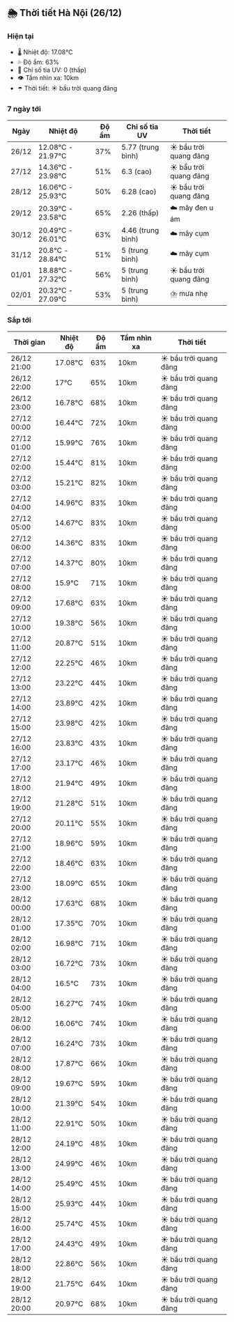 ## 🌦️ Thời tiết Hà Nội (26/12)

### Hiện tại

- 🌡️ Nhiệt độ: 17.08℃
- 💦 Độ ẩm: 63%
- 🌟 Chỉ số tia UV: 0 (thấp)
- 👁️ Tầm nhìn xa: 10km
- ☂️ Thời tiết: ☀️ bầu trời quang đãng

### 7 ngày tới

| Ngày | Nhiệt độ | Độ ẩm | Chỉ số tia UV | Thời tiết |
| --- | --- | --- | --- | --- |
| 26/12 | 12.08℃ - 21.97℃ | 37% | 5.77 (trung bình) | ☀️ bầu trời quang đãng |
| 27/12 | 14.36℃ - 23.98℃ | 51% | 6.3 (cao) | ☀️ bầu trời quang đãng |
| 28/12 | 16.06℃ - 25.93℃ | 50% | 6.28 (cao) | ☀️ bầu trời quang đãng |
| 29/12 | 20.39℃ - 23.58℃ | 65% | 2.26 (thấp) | ☁️ mây đen u ám |
| 30/12 | 20.49℃ - 26.01℃ | 63% | 4.46 (trung bình) | ☁️ mây cụm |
| 31/12 | 20.8℃ - 28.84℃ | 51% | 5 (trung bình) | ☁️ mây cụm |
| 01/01 | 18.88℃ - 27.32℃ | 56% | 5 (trung bình) | ☀️ bầu trời quang đãng |
| 02/01 | 20.32℃ - 27.09℃ | 53% | 5 (trung bình) | ⛈️ mưa nhẹ |

### Sắp tới

| Thời gian | Nhiệt độ | Độ ẩm | Tầm nhìn xa | Thời tiết |
| --- | --- | --- | --- | --- |
| 26/12 21:00 | 17.08℃ | 63% | 10km | ☀️ bầu trời quang đãng |
| 26/12 22:00 | 17℃ | 65% | 10km | ☀️ bầu trời quang đãng |
| 26/12 23:00 | 16.78℃ | 68% | 10km | ☀️ bầu trời quang đãng |
| 27/12 00:00 | 16.44℃ | 72% | 10km | ☀️ bầu trời quang đãng |
| 27/12 01:00 | 15.99℃ | 76% | 10km | ☀️ bầu trời quang đãng |
| 27/12 02:00 | 15.44℃ | 81% | 10km | ☀️ bầu trời quang đãng |
| 27/12 03:00 | 15.21℃ | 82% | 10km | ☀️ bầu trời quang đãng |
| 27/12 04:00 | 14.96℃ | 83% | 10km | ☀️ bầu trời quang đãng |
| 27/12 05:00 | 14.67℃ | 83% | 10km | ☀️ bầu trời quang đãng |
| 27/12 06:00 | 14.36℃ | 83% | 10km | ☀️ bầu trời quang đãng |
| 27/12 07:00 | 14.37℃ | 80% | 10km | ☀️ bầu trời quang đãng |
| 27/12 08:00 | 15.9℃ | 71% | 10km | ☀️ bầu trời quang đãng |
| 27/12 09:00 | 17.68℃ | 63% | 10km | ☀️ bầu trời quang đãng |
| 27/12 10:00 | 19.38℃ | 56% | 10km | ☀️ bầu trời quang đãng |
| 27/12 11:00 | 20.87℃ | 51% | 10km | ☀️ bầu trời quang đãng |
| 27/12 12:00 | 22.25℃ | 46% | 10km | ☀️ bầu trời quang đãng |
| 27/12 13:00 | 23.22℃ | 44% | 10km | ☀️ bầu trời quang đãng |
| 27/12 14:00 | 23.89℃ | 42% | 10km | ☀️ bầu trời quang đãng |
| 27/12 15:00 | 23.98℃ | 42% | 10km | ☀️ bầu trời quang đãng |
| 27/12 16:00 | 23.83℃ | 43% | 10km | ☀️ bầu trời quang đãng |
| 27/12 17:00 | 23.17℃ | 46% | 10km | ☀️ bầu trời quang đãng |
| 27/12 18:00 | 21.94℃ | 49% | 10km | ☀️ bầu trời quang đãng |
| 27/12 19:00 | 21.28℃ | 51% | 10km | ☀️ bầu trời quang đãng |
| 27/12 20:00 | 20.11℃ | 55% | 10km | ☀️ bầu trời quang đãng |
| 27/12 21:00 | 18.96℃ | 59% | 10km | ☀️ bầu trời quang đãng |
| 27/12 22:00 | 18.46℃ | 63% | 10km | ☀️ bầu trời quang đãng |
| 27/12 23:00 | 18.09℃ | 65% | 10km | ☀️ bầu trời quang đãng |
| 28/12 00:00 | 17.63℃ | 68% | 10km | ☀️ bầu trời quang đãng |
| 28/12 01:00 | 17.35℃ | 70% | 10km | ☀️ bầu trời quang đãng |
| 28/12 02:00 | 16.98℃ | 71% | 10km | ☀️ bầu trời quang đãng |
| 28/12 03:00 | 16.72℃ | 73% | 10km | ☀️ bầu trời quang đãng |
| 28/12 04:00 | 16.5℃ | 73% | 10km | ☀️ bầu trời quang đãng |
| 28/12 05:00 | 16.27℃ | 74% | 10km | ☀️ bầu trời quang đãng |
| 28/12 06:00 | 16.06℃ | 74% | 10km | ☀️ bầu trời quang đãng |
| 28/12 07:00 | 16.24℃ | 73% | 10km | ☀️ bầu trời quang đãng |
| 28/12 08:00 | 17.87℃ | 66% | 10km | ☀️ bầu trời quang đãng |
| 28/12 09:00 | 19.67℃ | 59% | 10km | ☀️ bầu trời quang đãng |
| 28/12 10:00 | 21.39℃ | 54% | 10km | ☀️ bầu trời quang đãng |
| 28/12 11:00 | 22.91℃ | 50% | 10km | ☀️ bầu trời quang đãng |
| 28/12 12:00 | 24.19℃ | 48% | 10km | ☀️ bầu trời quang đãng |
| 28/12 13:00 | 24.99℃ | 46% | 10km | ☀️ bầu trời quang đãng |
| 28/12 14:00 | 25.49℃ | 45% | 10km | ☀️ bầu trời quang đãng |
| 28/12 15:00 | 25.93℃ | 44% | 10km | ☀️ bầu trời quang đãng |
| 28/12 16:00 | 25.74℃ | 45% | 10km | ☀️ bầu trời quang đãng |
| 28/12 17:00 | 24.43℃ | 49% | 10km | ☀️ bầu trời quang đãng |
| 28/12 18:00 | 22.86℃ | 56% | 10km | ☀️ bầu trời quang đãng |
| 28/12 19:00 | 21.75℃ | 64% | 10km | ☀️ bầu trời quang đãng |
| 28/12 20:00 | 20.97℃ | 68% | 10km | ☀️ bầu trời quang đãng |
